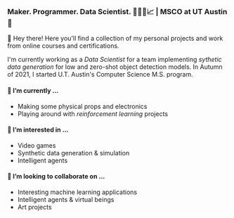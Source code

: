 ### Maker. Programmer. Data Scientist. 🧰👨‍💻📈 | MSCO at UT Austin 🤘

👋 Hey there!  Here you'll find a collection of my personal projects and work from online courses and certifications.

I'm currently working as a *Data Scientist* for a team implementing *sythetic data generation* for low and zero-shot object detection models.  In Autumn of 2021, I started U.T. Austin's Computer Science M.S. program.


#### 🌱 I’m currently ...
  * Making some physical props and electronics
  * Playing around with *reinforcement learning* projects

#### 👀 I’m interested in ...
  * Video games
  * Synthetic data generation & simulation
  * Intelligent agents
  
#### 💞️ I’m looking to collaborate on ...
  * Interesting machine learning applications
  * Intelligent agents & virtual beings
  * Art projects

<!---
tpedelose/tpedelose is a ✨ special ✨ repository because its `README.md` (this file) appears on your GitHub profile.
You can click the Preview link to take a look at your changes.
--->
